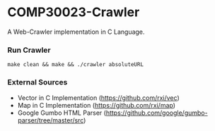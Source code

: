 # COMP30023-Crawler

A Web-Crawler implementation in C Language.

### Run Crawler
```
make clean && make && ./crawler absoluteURL
```
### External Sources
- Vector in C Implementation (https://github.com/rxi/vec)
- Map in C Implementation (https://github.com/rxi/map)
- Google Gumbo HTML Parser (https://github.com/google/gumbo-parser/tree/master/src)
